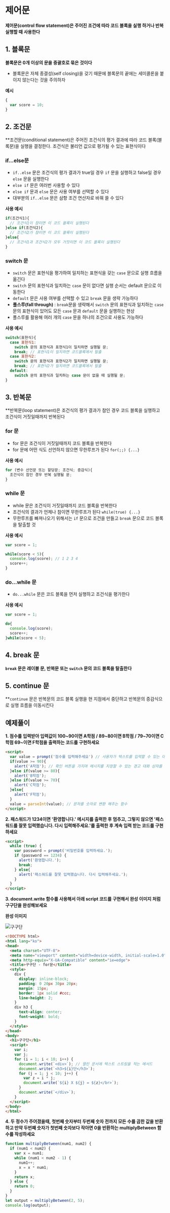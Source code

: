 # 제어문

**제어문(control flow statement)은 주어진 조건에 따라 코드 블록을 실행 하거나 반복 실행할 때 사용한다**

## 1. 블록문

**블록문은 0개 이상의 문을 중괄호로 묶은 것이다**

- 블록문은 자체 종결성(self closing)을 갖기 때문에 블록문의 끝에는 세미콜론을 붙이지 않는다는 것을 주의하자

**예시**

```js
{
  var score = 10;
}
```

## 2. 조건문

**조건문(conditional statement)은 주어진 조건식의 평가 결과에 따라 코드 블록(블록문)을 실행을 결정한다. 조건식은 불리언 값으로 평가될 수 있는 표현식이다

  ### if...else문

  - `if..else` 문은 조건식의 평가 결과가 true일 경우 `if` 문을 실행하고 false일 경우 `else` 문을 실행한다
  - `else if` 문은 여러번 사용할 수 있다
  - `else if` 문과 `else` 문은 사용 여부를 선택할 수 있다
  - 대부분의 `if..else` 문은 삼항 조건 연산자로 바꿔 쓸 수 있다

  **사용 예시**

  ```js
  if(조건식1){
    // 조건식1이 참이면 이 코드 블록이 실행된다
  }else if(조건식2){
    // 조건식2가 참이면 이 코드 블록이 실행된다
  }else{
    // 조건식1과 조건식2가 모두 거짓이면 이 코드 블록이 실행된다
  }
  ```

  ### switch 문

  - `switch` 문은 표현식을 평가하여 일치하는 표현식을 갖는 `case` 문으로 실행 흐름을 옮긴다
  - `switch` 문의 표현식과 일치하는 `case` 문이 없다면 실행 순서는 default 문으로 이동한다
  - `default` 문은 사용 여부를 선택할 수 있고 `break` 문을 생략 가능하다
  - **폴스루(fall through)** : `break`문을 생략해서 `switch` 문의 표현식과 일치하는 `case` 문의 표현식이 있어도 모든 `case` 문과 `default` 문을 실행하는 현상
  - 폴스루를 활용해 여러 개의 `case` 문을 하나의 조건으로 사용도 가능하다

  **사용 예시**

  ```js
  switch(표현식){
    case 표현식1:
      switch 문의 표현식과 표현식1이 일치하면 실행될 문;
      break; // 표현식1이 일치하면 코드블록에서 탈출
    case 표현식2:
      switch 문의 표현식과 표현식2가 일치하면 실행될 문;
      break; // 표현식2가 일치하면 코드블록에서 탈출
    default:
      switch 문의 표현식과 일치하는 case 문이 없을 때 실행될 문;
  }
  ```

## 3. 반복문

**반복문(loop statement)은 조건식의 평가 결과가 참인 경우 코드 블록을 실행하고 조건식이 거짓일때까지 반복된다

  ### for 문

  - for 문은 조건식이 거짓일때까지 코드 블록을 반복한다
  - for 문에 어떤 식도 선언하지 않으면 무한루프가 된다 `for(;;) {...}`

  **사용 예시**

  ```js
  for (변수 선언문 또는 할당문; 조건식; 증감식){
    조건식이 참인 경우 반복 실행될 문;
  }
  ```

  ### while 문

  - while 문은 조건식이 거짓일때까지 코드 블록을 반복한다
  - 조건식의 결과가 언제나 참이면 무한루프가 된다 `while(true) {...}`
  - 무한루프를 빠져나오기 위해서는 `if` 문으로 조건을 만들고 `break` 문으로 코드 블록을 탈출할 것

  **사용 예시**

  ```js
  var score = 1;

  while(score < 5){
    console.log(score); // 1 2 3 4
    score++;
  }
  ```

  ### do...while 문

  - `do...while` 문은 코드 블록을 먼저 실행하고 조건식을 평가한다

  **사용 예시**

  ```js
  var score = 1;

  do{
    console.log(score);
    score++;
  }while(score < 5);
  ```

## 4. break 문

**`break` 문은 레이블 문, 반복문 또는 `switch` 문의 코드 블록을 탈출한다**

## 5. continue 문

**`continue` 문은 반복문의 코드 블록 실행을 현 지점에서 중단하고 반복문의 증감식으로 실행 흐름을 이동시킨다

## 예제풀이

**1. 점수를 입력받아 입력값이 100~90이면 A학점 / 89~80이면 B학점 / 79~70이면 C학점 69~이면 F학점을 출력하는 코드를 구현하세요**

```html
<script>
  var value = prompt('점수를 입력해주세요') // 사용자가 텍스트를 입력할 수 있는 대화 상자를 띄우는 메서드
  if(value >= 90){
    alert('A학점'); // 확인 버튼을 가지며 메시지를 지정할 수 있는 경고 대화 상자를 띄우는 메서드
  }else if(value >= 80){
    alert('B학점');
  }else if(value >= 70){
    alert('C학점');
  }else{
    alert('F학점');
  }
  value = parseInt(value); // 문자를 숫자로 변환 해주는 함수
</script>
```

**2. 패스워드가 1234이면 '환영합니다.' 메시지를 출력한 후 멈추고, 그렇지 않으면 '패스워드를 잘못 입력했습니다. 다시 입력해주세요.'를 출력한 후 계속 입력 받는 코드를 구현하세요**

```html
<script>
  while (true) {
    var password = prompt('비밀번호를 입력하세요.');
    if (password == 1234) {
      alert('환영합니다.');
      break;
    } else{
      alert('패스워드를 잘못 입력했습니다. 다시 입력해주세요.');
    }
  }
</script>
```

**3. document.write 함수를 사용해서 아래 script 코드를 구현해서 완성 이미지 처럼 구구단을 완성해보세요**

**완성 이미지**

![구구단](https://user-images.githubusercontent.com/67866773/91124710-c6282480-e6da-11ea-83fc-58939c5f0447.png)

```html
<!DOCTYPE html>
<html lang="ko">
<head>
  <meta charset="UTF-8">
  <meta name="viewport" content="width=device-width, initial-scale=1.0">
  <meta http-equiv="X-UA-Compatible" content="ie=edge">
  <title>구구단 - for문</title>
  <style>
    div {
      display: inline-block;
      padding: 0 20px 30px 20px;
      margin: 15px;
      border: 1px solid #ccc;
      line-height: 2;
    }
    div h3 {
      text-align: center;
      font-weight: bold;
    }
  </style>
</head>
<body>
  <h1>구구단</h1>
  <script>
    var i;
    var j;
    for (i = 1; i < 10; i++) {
      document.write(`<div>`); // 열린 문서에 텍스트 스트링을 적는 메서드
      document.write(`<h3>${i}단</h3>`);
      for (j = 1; j < 10; j++) {
        var z = i * j;
        document.write(`${i} X ${j} = ${z}</br>`);
      }
      document.write(`</div>`);
    }
  </script>
</body>
</html>
```

**4. 두 정수가 주어졌을때, 첫번째 숫자부터 두번째 숫자 전까지 모든 수를 곱한 값을 반환하고 만약 두번째 숫자가 첫번째 숫자보다 작아면 0을 반환하는 multiplyBetween 함수를 작성하세요**

```js
function multiplyBetween(num1, num2) {
  if (num1 < num2) {
    var x = num1;
    while (num1 < num2 - 1) {
      num1++;
      x = x * num1;
    }
    return x;
  } else {
    return 0;
  }
}
let output = multiplyBetween(2, 5);
console.log(output);
```



